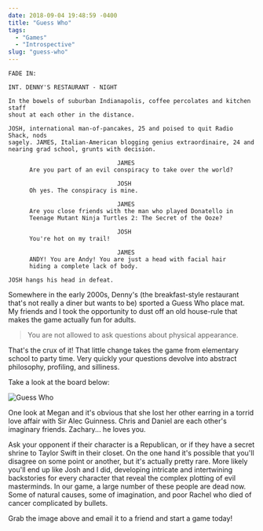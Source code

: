 ```yaml
---
date: 2018-09-04 19:48:59 -0400
title: "Guess Who"
tags:
  - "Games"
  - "Introspective"
slug: "guess-who"
---
```


```
FADE IN:

INT. DENNY'S RESTAURANT - NIGHT

In the bowels of suburban Indianapolis, coffee percolates and kitchen staff
shout at each other in the distance.

JOSH, international man-of-pancakes, 25 and poised to quit Radio Shack, nods
sagely. JAMES, Italian-American blogging genius extraordinaire, 24 and
nearing grad school, grunts with decision.

                               JAMES
      Are you part of an evil conspiracy to take over the world?

                               JOSH
      Oh yes. The conspiracy is mine.

                               JAMES
      Are you close friends with the man who played Donatello in
      Teenage Mutant Ninja Turtles 2: The Secret of the Ooze?

                               JOSH
      You're hot on my trail!

                               JAMES
      ANDY! You are Andy! You are just a head with facial hair
      hiding a complete lack of body.

JOSH hangs his head in defeat.
```

Somewhere in the early 2000s, Denny's (the breakfast-style restaurant that's not
really a diner but wants to be) sported a Guess Who place mat. My friends and
I took the opportunity to dust off an old house-rule that makes the game
actually fun for adults.

> You are not allowed to ask questions about physical appearance.

That's the crux of it! That little change takes the game from elementary school
to party time. Very quickly your questions devolve into abstract philosophy,
profiling, and silliness.

Take a look at the board below:

![Guess Who][]

One look at Megan and it's obvious that she lost her other earring in a torrid
love affair with Sir Alec Guinness. Chris and Daniel are each other's imaginary
friends. Zachary... he loves you.

Ask your opponent if their character is a Republican, or if they have a secret
shrine to Taylor Swift in their closet. On the one hand it's possible that
you'll disagree on some point or another, but it's actually pretty rare. More
likely you'll end up like Josh and I did, developing intricate and intertwining
backstories for every character that reveal the complex plotting of evil
masterminds. In our game, a large number of these people are dead now. Some of
natural causes, some of imagination, and poor Rachel who died of cancer
complicated by bullets.

Grab the image above and email it to a friend and start a game today!

  [Guess Who]: //blog.tomasino.org/images/guess-who.jpg

<!--  vim: set shiftwidth=4 tabstop=4 expandtab: -->
